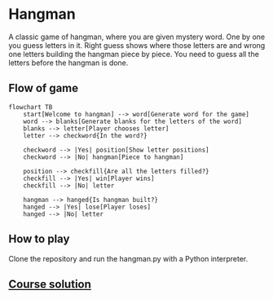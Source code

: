 # Hangman

A classic game of hangman, where you are given mystery word. One by one you guess letters in it. Right guess shows where those letters are and wrong one letters building the hangman piece by piece. You need to guess all the letters before the hangman is done.

## Flow of game

```mermaid
flowchart TB
    start[Welcome to hangman] --> word[Generate word for the game]
    word --> blanks[Generate blanks for the letters of the word]
    blanks --> letter[Player chooses letter]
    letter --> checkword{In the word?}

    checkword --> |Yes| position[Show letter positions]
    checkword --> |No| hangman[Piece to hangman]

    position --> checkfill{Are all the letters filled?}
    checkfill --> |Yes| win[Player wins]
    checkfill --> |No| letter

    hangman --> hanged{Is hangman built?}
    hanged --> |Yes| lose[Player loses]
    hanged --> |No| letter
```

## How to play

Clone the repository and run the hangman.py with a Python interpreter.

## [Course solution](https://replit.com/@appbrewery/Day-7-Hangman-Final)
